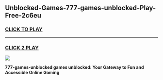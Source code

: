 
## Unblocked-Games-777-games-unblocked-Play-Free-2c6eu
<h3>
<a href="https://premium76.site?title=777-games-unblocked&ref=21A">CLICK TO PLAY</a></h3>
<hr>

<h3>
<a href="https://premium76.site?title=777-games-unblocked&ref=21A">CLICK 2 PLAY</a>
  
</h3>

<a href="https://premium76.site?title=777-games-unblocked&ref=21A"><img src="https://clearcache.store/games.png"></a>


**777-games-unblocked games unblocked: Your Gateway to Fun and Accessible Online Gaming**

